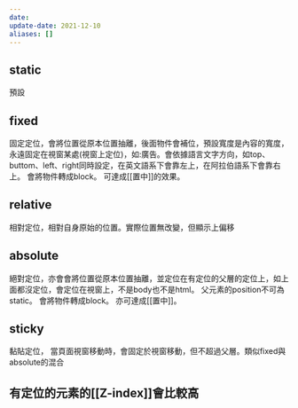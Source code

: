 ```yaml
---
date: 
update-date: 2021-12-10
aliases: []
---
```

## static
預設
## fixed
固定定位，會將位置從原本位置抽離，後面物件會補位，預設寬度是內容的寬度，永遠固定在視窗某處(視窗上定位)，如:廣告。會依據語言文字方向，如top、buttom、left、right同時設定，在英文語系下會靠左上，在阿拉伯語系下會靠右上。
會將物件轉成block。
可達成[[置中]]的效果。
## relative
相對定位，相對自身原始的位置。實際位置無改變，但顯示上偏移
## absolute
絕對定位，亦會會將位置從原本位置抽離，並定位在有定位的父層的定位上，如上面都沒定位，會定位在視窗上，不是body也不是html。
父元素的position不可為static。
會將物件轉成block。
亦可達成[[置中]]。
## sticky
黏貼定位， 當頁面視窗移動時，會固定於視窗移動，但不超過父層。類似fixed與absolute的混合


## 有定位的元素的[[Z-index]]會比較高